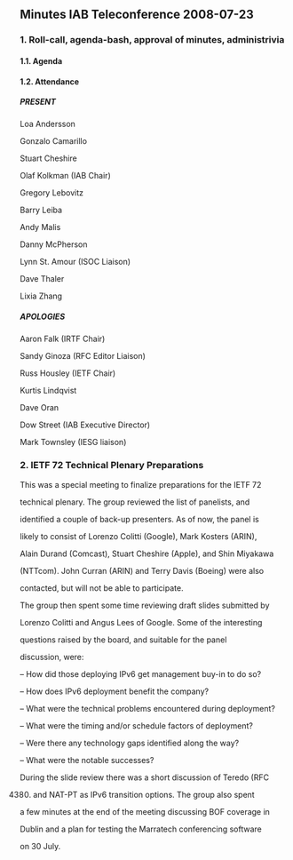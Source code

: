 
Minutes IAB Teleconference 2008-07-23
-------------------------------------


### 1. Roll-call, agenda-bash, approval of minutes, administrivia


#### 1.1. Agenda


#### 1.2. Attendance


##### PRESENT


Loa Andersson  

Gonzalo Camarillo  

Stuart Cheshire  

Olaf Kolkman (IAB Chair)  

Gregory Lebovitz  

Barry Leiba  

Andy Malis  

Danny McPherson  

Lynn St. Amour (ISOC Liaison)  

Dave Thaler  

Lixia Zhang


##### APOLOGIES


Aaron Falk (IRTF Chair)  

Sandy Ginoza (RFC Editor Liaison)  

Russ Housley (IETF Chair)  

Kurtis Lindqvist  

Dave Oran  

Dow Street (IAB Executive Director)  

Mark Townsley (IESG liaison)


### 2. IETF 72 Technical Plenary Preparations


This was a special meeting to finalize preparations for the IETF 72  

technical plenary. The group reviewed the list of panelists, and  

identified a couple of back-up presenters. As of now, the panel is  

likely to consist of Lorenzo Colitti (Google), Mark Kosters (ARIN),  

Alain Durand (Comcast), Stuart Cheshire (Apple), and Shin Miyakawa  

(NTTcom). John Curran (ARIN) and Terry Davis (Boeing) were also  

contacted, but will not be able to participate.


The group then spent some time reviewing draft slides submitted by  

Lorenzo Colitti and Angus Lees of Google. Some of the interesting  

questions raised by the board, and suitable for the panel  

discussion, were:


– How did those deploying IPv6 get management buy-in to do so?


– How does IPv6 deployment benefit the company?


– What were the technical problems encountered during deployment?


– What were the timing and/or schedule factors of deployment?


– Were there any technology gaps identified along the way?


– What were the notable successes?


During the slide review there was a short discussion of Teredo (RFC  

4380) and NAT-PT as IPv6 transition options. The group also spent  

a few minutes at the end of the meeting discussing BOF coverage in  

Dublin and a plan for testing the Marratech conferencing software  

on 30 July.


